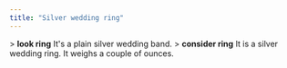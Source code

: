 ```yaml
---
title: "Silver wedding ring"
---
```


\> **look ring**
It's a plain silver wedding band.
\> **consider ring**
It is a silver wedding ring.
It weighs a couple of ounces.